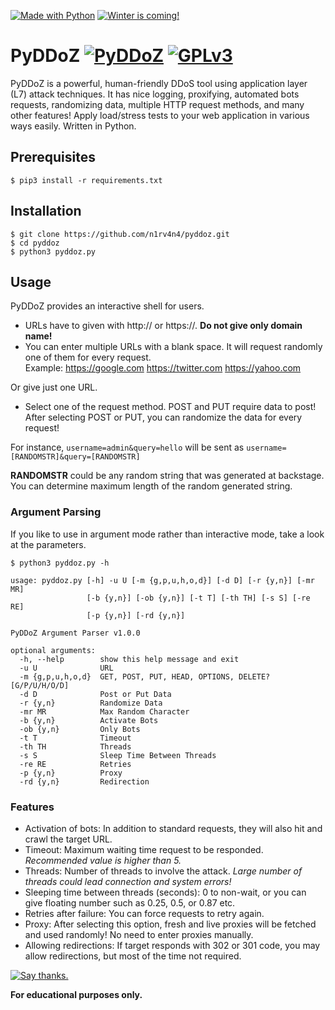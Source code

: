 [![Made with Python](http://ForTheBadge.com/images/badges/made-with-python.svg)](https://www.python.org/) [![Winter is coming!](http://ForTheBadge.com/images/badges/winter-is-coming.svg)](https://github.com/n1rv4n4/pyddoz/)

# PyDDoZ [![PyDDoZ](https://img.shields.io/badge/PyDDoZ-1.0.1%20beta-red.svg)](https://github.com/n1rv4n4/pyddoz/) [![GPLv3](https://img.shields.io/badge/License-GPLv3-blue.svg)](https://www.gnu.org/licenses/gpl-3.0.en.html)
PyDDoZ is a powerful, human-friendly DDoS tool using application layer (L7) attack techniques. It has nice logging, proxifying, automated bots requests, randomizing data, multiple HTTP request methods, and many other features! Apply load/stress tests to your web application in various ways easily. Written in Python.

## Prerequisites
`$ pip3 install -r requirements.txt`

## Installation
```
$ git clone https://github.com/n1rv4n4/pyddoz.git
$ cd pyddoz
$ python3 pyddoz.py
```

## Usage
PyDDoZ provides an interactive shell for users.

- URLs have to given with http:// or https://. **Do not give only domain name!**
- You can enter multiple URLs with a blank space. It will request randomly one of them for every request. <br>
Example: https://google.com https://twitter.com https://yahoo.com

Or give just one URL.

- Select one of the request method. POST and PUT require data to post! <br>
After selecting POST or PUT, you can randomize the data for every request! <br> 

For instance, `username=admin&query=hello` will be sent as `username=[RANDOMSTR]&query=[RANDOMSTR]` <br>

**RANDOMSTR** could be any random string that was generated at backstage. You can determine maximum length of the random generated string.

### Argument Parsing
If you like to use in argument mode rather than interactive mode, take a look at the parameters.

`$ python3 pyddoz.py -h`

```
usage: pyddoz.py [-h] -u U [-m {g,p,u,h,o,d}] [-d D] [-r {y,n}] [-mr MR]
                 [-b {y,n}] [-ob {y,n}] [-t T] [-th TH] [-s S] [-re RE]
                 [-p {y,n}] [-rd {y,n}]

PyDDoZ Argument Parser v1.0.0

optional arguments:
  -h, --help        show this help message and exit
  -u U              URL
  -m {g,p,u,h,o,d}  GET, POST, PUT, HEAD, OPTIONS, DELETE? [G/P/U/H/O/D]
  -d D              Post or Put Data
  -r {y,n}          Randomize Data
  -mr MR            Max Random Character
  -b {y,n}          Activate Bots
  -ob {y,n}         Only Bots
  -t T              Timeout
  -th TH            Threads
  -s S              Sleep Time Between Threads
  -re RE            Retries
  -p {y,n}          Proxy
  -rd {y,n}         Redirection
```

### Features
- Activation of bots: In addition to standard requests, they will also hit and crawl the target URL.
- Timeout: Maximum waiting time request to be responded. *Recommended value is higher than 5.*
- Threads: Number of threads to involve the attack. *Large number of threads could lead connection and system errors!*
- Sleeping time between threads (seconds): 0 to non-wait, or you can give floating number such as 0.25, 0.5, or 0.87 etc.
- Retries after failure: You can force requests to retry again.
- Proxy: After selecting this option, fresh and live proxies will be fetched and used randomly! No need to enter proxies manually.
- Allowing redirections: If target responds with 302 or 301 code, you may allow redirections, but most of the time not required.

[![Say thanks.](https://img.shields.io/badge/say-thanks-ff69b4.svg)](https://www.linkedin.com/in/orçunözdemir/)

**For educational purposes only.**


